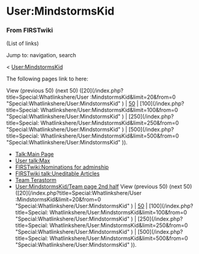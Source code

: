 # User:MindstormsKid

### From FIRSTwiki

(List of links)

Jump to: navigation, search

&lt; [User:MindstormsKid](/index.php?title=User:MindstormsKid&redirect=no
"User:MindstormsKid" )  

The following pages link to here:

View (previous 50) (next 50) ([20](/index.php?title=Special:Whatlinkshere/User
:MindstormsKid&limit=20&from=0 "Special:Whatlinkshere/User:MindstormsKid" ) |
[50](/index.php?title=Special:Whatlinkshere/User:MindstormsKid&limit=50&from=0
"Special:Whatlinkshere/User:MindstormsKid" ) | [100](/index.php?title=Special:
Whatlinkshere/User:MindstormsKid&limit=100&from=0
"Special:Whatlinkshere/User:MindstormsKid" ) | [250](/index.php?title=Special:
Whatlinkshere/User:MindstormsKid&limit=250&from=0
"Special:Whatlinkshere/User:MindstormsKid" ) | [500](/index.php?title=Special:
Whatlinkshere/User:MindstormsKid&limit=500&from=0
"Special:Whatlinkshere/User:MindstormsKid" )).

  * [Talk:Main Page](/index.php/Talk:Main_Page "Talk:Main Page" )
  * [User talk:Max](/index.php/User_talk:Max "User talk:Max" )
  * [FIRSTwiki:Nominations for adminship](/index.php/FIRSTwiki:Nominations_for_adminship "FIRSTwiki:Nominations for adminship" )
  * [FIRSTwiki talk:Uneditable Articles](/index.php/FIRSTwiki_talk:Uneditable_Articles "FIRSTwiki talk:Uneditable Articles" )
  * [Team Terastorm](/index.php/Team_Terastorm "Team Terastorm" )
  * [User:MindstormsKid/Team page 2nd half](/index.php/User:MindstormsKid/Team_page_2nd_half "User:MindstormsKid/Team page 2nd half" )
View (previous 50) (next 50) ([20](/index.php?title=Special:Whatlinkshere/User
:MindstormsKid&limit=20&from=0 "Special:Whatlinkshere/User:MindstormsKid" ) |
[50](/index.php?title=Special:Whatlinkshere/User:MindstormsKid&limit=50&from=0
"Special:Whatlinkshere/User:MindstormsKid" ) | [100](/index.php?title=Special:
Whatlinkshere/User:MindstormsKid&limit=100&from=0
"Special:Whatlinkshere/User:MindstormsKid" ) | [250](/index.php?title=Special:
Whatlinkshere/User:MindstormsKid&limit=250&from=0
"Special:Whatlinkshere/User:MindstormsKid" ) | [500](/index.php?title=Special:
Whatlinkshere/User:MindstormsKid&limit=500&from=0
"Special:Whatlinkshere/User:MindstormsKid" )).


